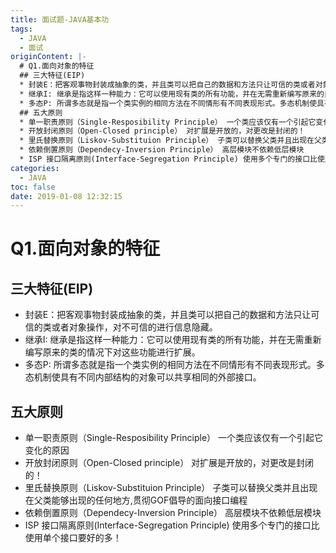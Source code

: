 ```yaml
---
title: 面试题-JAVA基本功
tags:
  - JAVA
  - 面试
originContent: |-
  # Q1.面向对象的特征
  ## 三大特征(EIP)
  * 封装E：把客观事物封装成抽象的类，并且类可以把自己的数据和方法只让可信的类或者对象操作，对不可信的进行信息隐藏。
  * 继承I: 继承是指这样一种能力：它可以使用现有类的所有功能，并在无需重新编写原来的类的情况下对这些功能进行扩展。
  * 多态P: 所谓多态就是指一个类实例的相同方法在不同情形有不同表现形式。多态机制使具有不同内部结构的对象可以共享相同的外部接口。
  ## 五大原则
  * 单一职责原则（Single-Resposibility Principle） 一个类应该仅有一个引起它变化的原因
  * 开放封闭原则（Open-Closed principle） 对扩展是开放的，对更改是封闭的！
  * 里氏替换原则（Liskov-Substituion Principle） 子类可以替换父类并且出现在父类能够出现的任何地方,贯彻GOF倡导的面向接口编程
  * 依赖倒置原则（Dependecy-Inversion Principle） 高层模块不依赖低层模块
  * ISP 接口隔离原则(Interface-Segregation Principle) 使用多个专门的接口比使用单个接口要好的多！
categories:
  - JAVA
toc: false
date: 2019-01-08 12:32:15
---
```


# Q1.面向对象的特征
## 三大特征(EIP)
* 封装E：把客观事物封装成抽象的类，并且类可以把自己的数据和方法只让可信的类或者对象操作，对不可信的进行信息隐藏。
* 继承I: 继承是指这样一种能力：它可以使用现有类的所有功能，并在无需重新编写原来的类的情况下对这些功能进行扩展。
* 多态P: 所谓多态就是指一个类实例的相同方法在不同情形有不同表现形式。多态机制使具有不同内部结构的对象可以共享相同的外部接口。
## 五大原则
* 单一职责原则（Single-Resposibility Principle） 一个类应该仅有一个引起它变化的原因
* 开放封闭原则（Open-Closed principle） 对扩展是开放的，对更改是封闭的！
* 里氏替换原则（Liskov-Substituion Principle） 子类可以替换父类并且出现在父类能够出现的任何地方,贯彻GOF倡导的面向接口编程
* 依赖倒置原则（Dependecy-Inversion Principle） 高层模块不依赖低层模块
* ISP 接口隔离原则(Interface-Segregation Principle) 使用多个专门的接口比使用单个接口要好的多！